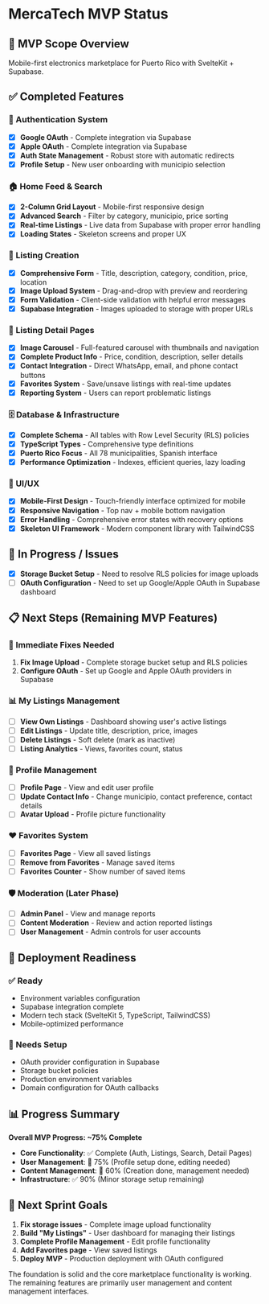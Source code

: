 # MercaTech MVP Status

## 🎯 MVP Scope Overview
Mobile-first electronics marketplace for Puerto Rico with SvelteKit + Supabase.

## ✅ Completed Features

### 🔐 Authentication System
- [x] **Google OAuth** - Complete integration via Supabase
- [x] **Apple OAuth** - Complete integration via Supabase  
- [x] **Auth State Management** - Robust store with automatic redirects
- [x] **Profile Setup** - New user onboarding with municipio selection

### 🏠 Home Feed & Search
- [x] **2-Column Grid Layout** - Mobile-first responsive design
- [x] **Advanced Search** - Filter by category, municipio, price sorting
- [x] **Real-time Listings** - Live data from Supabase with proper error handling
- [x] **Loading States** - Skeleton screens and proper UX

### 📝 Listing Creation
- [x] **Comprehensive Form** - Title, description, category, condition, price, location
- [x] **Image Upload System** - Drag-and-drop with preview and reordering
- [x] **Form Validation** - Client-side validation with helpful error messages
- [x] **Supabase Integration** - Images uploaded to storage with proper URLs

### 📱 Listing Detail Pages
- [x] **Image Carousel** - Full-featured carousel with thumbnails and navigation
- [x] **Complete Product Info** - Price, condition, description, seller details
- [x] **Contact Integration** - Direct WhatsApp, email, and phone contact buttons
- [x] **Favorites System** - Save/unsave listings with real-time updates
- [x] **Reporting System** - Users can report problematic listings

### 🗄️ Database & Infrastructure
- [x] **Complete Schema** - All tables with Row Level Security (RLS) policies
- [x] **TypeScript Types** - Comprehensive type definitions
- [x] **Puerto Rico Focus** - All 78 municipalities, Spanish interface
- [x] **Performance Optimization** - Indexes, efficient queries, lazy loading

### 🎨 UI/UX
- [x] **Mobile-First Design** - Touch-friendly interface optimized for mobile
- [x] **Responsive Navigation** - Top nav + mobile bottom navigation
- [x] **Error Handling** - Comprehensive error states with recovery options
- [x] **Skeleton UI Framework** - Modern component library with TailwindCSS

## 🚧 In Progress / Issues
- [x] **Storage Bucket Setup** - Need to resolve RLS policies for image uploads
- [ ] **OAuth Configuration** - Need to set up Google/Apple OAuth in Supabase dashboard

## 📋 Next Steps (Remaining MVP Features)

### 🔧 Immediate Fixes Needed
1. **Fix Image Upload** - Complete storage bucket setup and RLS policies
2. **Configure OAuth** - Set up Google and Apple OAuth providers in Supabase

### 📊 My Listings Management
- [ ] **View Own Listings** - Dashboard showing user's active listings
- [ ] **Edit Listings** - Update title, description, price, images
- [ ] **Delete Listings** - Soft delete (mark as inactive)
- [ ] **Listing Analytics** - Views, favorites count, status

### 👤 Profile Management
- [ ] **Profile Page** - View and edit user profile
- [ ] **Update Contact Info** - Change municipio, contact preference, contact details
- [ ] **Avatar Upload** - Profile picture functionality

### ❤️ Favorites System
- [ ] **Favorites Page** - View all saved listings
- [ ] **Remove from Favorites** - Manage saved items
- [ ] **Favorites Counter** - Show number of saved items

### 🛡️ Moderation (Later Phase)
- [ ] **Admin Panel** - View and manage reports
- [ ] **Content Moderation** - Review and action reported listings
- [ ] **User Management** - Admin controls for user accounts

## 🚀 Deployment Readiness

### ✅ Ready
- Environment variables configuration
- Supabase integration complete
- Modern tech stack (SvelteKit 5, TypeScript, TailwindCSS)
- Mobile-optimized performance

### 🔧 Needs Setup
- OAuth provider configuration in Supabase
- Storage bucket policies
- Production environment variables
- Domain configuration for OAuth callbacks

## 📊 Progress Summary

**Overall MVP Progress: ~75% Complete**

- **Core Functionality**: ✅ Complete (Auth, Listings, Search, Detail Pages)
- **User Management**: 🚧 75% (Profile setup done, editing needed)
- **Content Management**: 🚧 60% (Creation done, management needed)
- **Infrastructure**: ✅ 90% (Minor storage setup remaining)

## 🎯 Next Sprint Goals

1. **Fix storage issues** - Complete image upload functionality
2. **Build "My Listings"** - User dashboard for managing their listings
3. **Complete Profile Management** - Edit profile functionality
4. **Add Favorites page** - View saved listings
5. **Deploy MVP** - Production deployment with OAuth configured

The foundation is solid and the core marketplace functionality is working. The remaining features are primarily user management and content management interfaces.